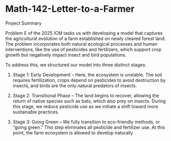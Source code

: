 # Math-142-Letter-to-a-Farmer

Project Summary

Problem E of the 2025 ICM tasks us with developing a model that captures the agricultural evolution of a
farm established on newly cleared forest land. The problem incorporates both natural ecological processes and
human interventions, like the use of pesticides and fertilizers, which support crop growth but negatively impact
insect and bird populations.

To address this, we structured our model into three distinct stages:
1. Stage 1: Early Development – Here, the ecosystem is unstable. The soil requires fertilization, crops
depend on pesticides to avoid destruction by insects, and birds are the only natural predators of insects.

3. Stage 2: Transitional Phase – The land begins to recover, allowing the return of native species such as
bats, which also prey on insects. During this stage, we reduce pesticide use as we initiate a shift toward
more sustainable practices.

5. Stage 3: Going Green – We fully transition to eco-friendly methods, or “going green.” This step eliminates
all pesticide and fertilizer use. At this point, the farm ecosystem is allowed to develop naturally
